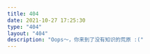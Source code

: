 ```yaml
---
title: 404
date: 2021-10-27 17:25:30
type: "404"
layout: "404"
description: "Oops～，你来到了没有知识的荒原 :("
---
```


